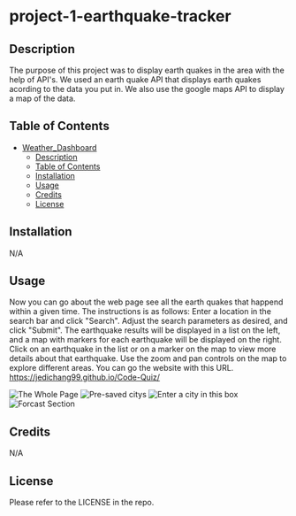 # project-1-earthquake-tracker

## Description

The purpose of this project was to display earth quakes in the area with the help of API's. We used an earth quake API that displays earth quakes acording to the data you put in. We also use the google maps API to display a map of the data. 

## Table of Contents

- [Weather\_Dashboard](#weather_dashboard)
  - [Description](#description)
  - [Table of Contents](#table-of-contents)
  - [Installation](#installation)
  - [Usage](#usage)
  - [Credits](#credits)
  - [License](#license)

## Installation

N/A

## Usage

Now you can go about the web page see all the earth quakes that happend within a given time. The instructions is as follows: 
Enter a location in the search bar and click "Search".
Adjust the search parameters as desired, and click "Submit".
The earthquake results will be displayed in a list on the left, and a map with markers for each earthquake will be displayed on the right.
Click on an earthquake in the list or on a marker on the map to view more details about that earthquake.
Use the zoom and pan controls on the map to explore different areas. 
You can go the website with this URL. 
https://jedichang99.github.io/Code-Quiz/

![The Whole Page](assets/photos/whole_page.png)
![Pre-saved citys](assets/photos/pre-set_citys.png)
![Enter a city in this box](assets/photos/Enter_a_city.png)
![Forcast Section](assets/photos/forcast.png)

## Credits

N/A

## License

Please refer to the LICENSE in the repo.
